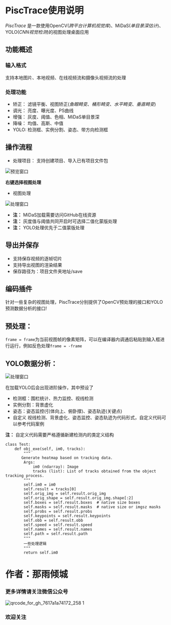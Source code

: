 # PiscTrace使用说明
_PiscTrace_ 是一款使用OpenCV(_跨平台计算机视觉库_)、MiDaS(_单目景深估计_)、YOLO(_CNN视觉检测_)的视图处理桌面应用
## 功能概述
### 输入格式
支持本地图片、本地视频、在线视频流和摄像头视频流的处理
### 处理功能
- 矫正：
滤镜平衡、视图矫正(_鱼眼畸变_、_桶形畸变_、_水平畸变_、_垂直畸变_)
- 调光：
亮度、曝光度、PS曲线
- 增强：
灰度、阈值、色相、MiDaS单目景深
- 降噪：
均值、高斯、中值
- YOLO:
检测框、实例分割、姿态、带方向检测框
## 操作流程
- 处理项目：
支持创建项目、导入已有项目文件包

![预览窗口](https://github.com/user-attachments/assets/910a2782-0d70-4d6b-bcab-f638311257fe)

**右键选择视图处理**

- 视图处理

![处理窗口](https://github.com/user-attachments/assets/2c377160-47c3-4bea-a6d1-4df424c4c3dc)

- **注：** MiDaS加载需要访问GitHub在线资源
- **注：** 灰度值与阈值共同开启时可选择二值化蒙版处理
- **注：** YOLO处理优先于二值蒙版处理
## 导出并保存
- 支持保存视频的逐帧切片
- 支持导出视图的渲染结果
- 保存路径为：项目文件夹地址/save
  
## 编码插件
针对一些复杂的视图处理，PiscTrace分别提供了OpenCV预处理的接口和YOLO预测数据分析的接口!
## 预处理：
`frame = frame`为当前视图帧的像素矩阵，可以在编译器内调通后粘贴到输入框进行运行，例如反色处理`frame = -frame`
## YOLO数据分析：
  
![处理窗口](https://github.com/user-attachments/assets/a78e65c0-bc87-4bf5-a078-226d03fb97ee)

在加载YOLO后会出现进阶操作，其中预设了
- 检测框：围栏统计、热力监控、视线检测
- 实例分割：背景虚化
- 姿态：姿态监控(引体向上、俯卧撑)、姿态轨迹(关键点)
- 自定义
视线检测、背景虚化、姿态监控、姿态轨迹为代码形式，自定义代码可以参考代码案例

**注：** 自定义代码需要严格遵循新建检测内的类定义结构
  
```
class Test:
    def obj_exe(self, im0, tracks):
        """
       Generate heatmap based on tracking data.
        Args:
            im0 (ndarray): Image
            tracks (list): List of tracks obtained from the object tracking process.
        """
        self.im0 = im0
        self.result = tracks[0]
        self.orig_img = self.result.orig_img
        self.orig_shape = self.result.orig_img.shape[:2]
        self.boxes = self.result.boxes  # native size boxes
        self.masks = self.result.masks  # native size or imgsz masks
        self.probs = self.result.probs
        self.keypoints = self.result.keypoints
        self.obb = self.result.obb
        self.speed = self.result.speed
        self.names = self.result.names
        self.path = self.result.path
        """
        一些处理逻辑
        """
        return self.im0
```

# 作者：**那雨倾城**
### 更多详情请关注微信公众号
![qrcode_for_gh_7617a1a74172_258 1](https://github.com/user-attachments/assets/b6d45b3c-a6a7-4b93-900b-07062a8a9aa2)
### **欢迎关注**



